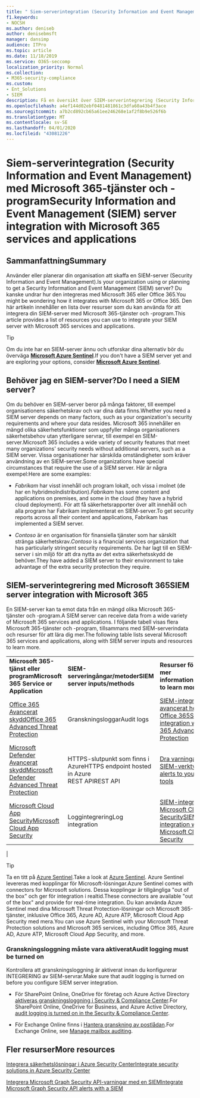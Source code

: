 ```yaml
---
title: " Siem-serverintegration (Security Information and Event Management) med Microsoft 365-tjänster och -program"
f1.keywords:
- NOCSH
ms.author: deniseb
author: denisebmsft
manager: dansimp
audience: ITPro
ms.topic: article
ms.date: 11/18/2019
ms.service: O365-seccomp
localization_priority: Normal
ms.collection:
- M365-security-compliance
ms.custom:
- Ent_Solutions
- SIEM
description: Få en översikt över SIEM-serverintegrering (Security Information and Event Management) med dina Microsoft 365-molntjänster och -program
ms.openlocfilehash: a4ef144d02ebf0481481861c3dfa60a43b4f3ace
ms.sourcegitcommit: a7b2cd892cb65a61ee246268e1af2f8b9e526f6b
ms.translationtype: MT
ms.contentlocale: sv-SE
ms.lasthandoff: 04/01/2020
ms.locfileid: "43081226"
---
```

# <a name="security-information-and-event-management-siem-server-integration-with-microsoft-365-services-and-applications"></a><span data-ttu-id="91ec8-103">Siem-serverintegration (Security Information and Event Management) med Microsoft 365-tjänster och -program</span><span class="sxs-lookup"><span data-stu-id="91ec8-103">Security Information and Event Management (SIEM) server integration with Microsoft 365 services and applications</span></span>

## <a name="summary"></a><span data-ttu-id="91ec8-104">Sammanfattning</span><span class="sxs-lookup"><span data-stu-id="91ec8-104">Summary</span></span>

<span data-ttu-id="91ec8-105">Använder eller planerar din organisation att skaffa en SIEM-server (Security Information and Event Management).</span><span class="sxs-lookup"><span data-stu-id="91ec8-105">Is your organization using or planning to get a Security Information and Event Management (SIEM) server?</span></span> <span data-ttu-id="91ec8-106">Du kanske undrar hur den integreras med Microsoft 365 eller Office 365.</span><span class="sxs-lookup"><span data-stu-id="91ec8-106">You might be wondering how it integrates with Microsoft 365 or Office 365.</span></span> <span data-ttu-id="91ec8-107">Den här artikeln innehåller en lista över resurser som du kan använda för att integrera din SIEM-server med Microsoft 365-tjänster och -program.</span><span class="sxs-lookup"><span data-stu-id="91ec8-107">This article provides a list of resources you can use to integrate your SIEM server with Microsoft 365 services and applications.</span></span>

> [!TIP]
> <span data-ttu-id="91ec8-108">Om du inte har en SIEM-server ännu och utforskar dina alternativ bör du överväga **[Microsoft Azure Sentinel](https://docs.microsoft.com/azure/sentinel/overview)**.</span><span class="sxs-lookup"><span data-stu-id="91ec8-108">If you don't have a SIEM server yet and are exploring your options, consider **[Microsoft Azure Sentinel](https://docs.microsoft.com/azure/sentinel/overview)**.</span></span>

## <a name="do-i-need-a-siem-server"></a><span data-ttu-id="91ec8-109">Behöver jag en SIEM-server?</span><span class="sxs-lookup"><span data-stu-id="91ec8-109">Do I need a SIEM server?</span></span>

<span data-ttu-id="91ec8-110">Om du behöver en SIEM-server beror på många faktorer, till exempel organisationens säkerhetskrav och var dina data finns.</span><span class="sxs-lookup"><span data-stu-id="91ec8-110">Whether you need a SIEM server depends on many factors, such as your organization's security requirements and where your data resides.</span></span> <span data-ttu-id="91ec8-111">Microsoft 365 innehåller en mängd olika säkerhetsfunktioner som uppfyller många organisationers säkerhetsbehov utan ytterligare servrar, till exempel en SIEM-server.</span><span class="sxs-lookup"><span data-stu-id="91ec8-111">Microsoft 365 includes a wide variety of security features that meet many organizations' security needs without additional servers, such as a SIEM server.</span></span> <span data-ttu-id="91ec8-112">Vissa organisationer har särskilda omständigheter som kräver användning av en SIEM-server.</span><span class="sxs-lookup"><span data-stu-id="91ec8-112">Some organizations have special circumstances that require the use of a SIEM server.</span></span> <span data-ttu-id="91ec8-113">Här är några exempel:</span><span class="sxs-lookup"><span data-stu-id="91ec8-113">Here are some examples:</span></span>

- <span data-ttu-id="91ec8-114">*Fabrikam* har visst innehåll och program lokalt, och vissa i molnet (de har en hybridmolndistribution).</span><span class="sxs-lookup"><span data-stu-id="91ec8-114">*Fabrikam* has some content and applications on premises, and some in the cloud (they have a hybrid cloud deployment).</span></span> <span data-ttu-id="91ec8-115">För att få säkerhetsrapporter över allt innehåll och alla program har Fabrikam implementerat en SIEM-server.</span><span class="sxs-lookup"><span data-stu-id="91ec8-115">To get security reports across all their content and applications, Fabrikam has implemented a SIEM server.</span></span>

- <span data-ttu-id="91ec8-116">*Contoso* är en organisation för finansiella tjänster som har särskilt stränga säkerhetskrav.</span><span class="sxs-lookup"><span data-stu-id="91ec8-116">*Contoso* is a financial services organization that has particularly stringent security requirements.</span></span> <span data-ttu-id="91ec8-117">De har lagt till en SIEM-server i sin miljö för att dra nytta av det extra säkerhetsskydd de behöver.</span><span class="sxs-lookup"><span data-stu-id="91ec8-117">They have added a SIEM server to their environment to take advantage of the extra security protection they require.</span></span>

## <a name="siem-server-integration-with-microsoft-365"></a><span data-ttu-id="91ec8-118">SIEM-serverintegrering med Microsoft 365</span><span class="sxs-lookup"><span data-stu-id="91ec8-118">SIEM server integration with Microsoft 365</span></span>

<span data-ttu-id="91ec8-119">En SIEM-server kan ta emot data från en mängd olika Microsoft 365-tjänster och -program.</span><span class="sxs-lookup"><span data-stu-id="91ec8-119">A SIEM server can receive data from a wide variety of Microsoft 365 services and applications.</span></span> <span data-ttu-id="91ec8-120">I följande tabell visas flera Microsoft 365-tjänster och -program, tillsammans med SIEM-serverindata och resurser för att lära dig mer.</span><span class="sxs-lookup"><span data-stu-id="91ec8-120">The following table lists several Microsoft 365 services and applications, along with SIEM server inputs and resources to learn more.</span></span>

||||
|---|---|---|
|<span data-ttu-id="91ec8-121">**Microsoft 365-tjänst eller program**</span><span class="sxs-lookup"><span data-stu-id="91ec8-121">**Microsoft 365 Service or Application**</span></span>|<span data-ttu-id="91ec8-122">**SIEM-serveringångar/metoder**</span><span class="sxs-lookup"><span data-stu-id="91ec8-122">**SIEM server inputs/methods**</span></span>|<span data-ttu-id="91ec8-123">**Resurser för att få mer information**</span><span class="sxs-lookup"><span data-stu-id="91ec8-123">**Resources to learn more**</span></span>|
|[<span data-ttu-id="91ec8-124">Office 365 Avancerat skydd</span><span class="sxs-lookup"><span data-stu-id="91ec8-124">Office 365 Advanced Threat Protection</span></span>](office-365-atp.md)|<span data-ttu-id="91ec8-125">Granskningsloggar</span><span class="sxs-lookup"><span data-stu-id="91ec8-125">Audit logs</span></span>|[<span data-ttu-id="91ec8-126">SIEM-integrering med avancerat hotskydd i Office 365</span><span class="sxs-lookup"><span data-stu-id="91ec8-126">SIEM integration with Office 365 Advanced Threat Protection</span></span>](siem-integration-with-office-365-ti.md)|
|[<span data-ttu-id="91ec8-127">Microsoft Defender Avancerat skydd</span><span class="sxs-lookup"><span data-stu-id="91ec8-127">Microsoft Defender Advanced Threat Protection</span></span>](https://docs.microsoft.com/windows/security/threat-protection/)|<span data-ttu-id="91ec8-128">HTTPS-slutpunkt som finns i Azure</span><span class="sxs-lookup"><span data-stu-id="91ec8-128">HTTPS endpoint hosted in Azure</span></span> <br/><span data-ttu-id="91ec8-129">REST API</span><span class="sxs-lookup"><span data-stu-id="91ec8-129">REST API</span></span>|[<span data-ttu-id="91ec8-130">Dra varningar till dina SIEM-verktyg</span><span class="sxs-lookup"><span data-stu-id="91ec8-130">Pull alerts to your SIEM tools</span></span>](https://docs.microsoft.com/windows/security/threat-protection/microsoft-defender-atp/configure-siem)|
|[<span data-ttu-id="91ec8-131">Microsoft Cloud App Security</span><span class="sxs-lookup"><span data-stu-id="91ec8-131">Microsoft Cloud App Security</span></span>](https://docs.microsoft.com/cloud-app-security/what-is-cloud-app-security)|<span data-ttu-id="91ec8-132">Loggintegrering</span><span class="sxs-lookup"><span data-stu-id="91ec8-132">Log integration</span></span>|[<span data-ttu-id="91ec8-133">SIEM-integrering med Microsoft Cloud App Security</span><span class="sxs-lookup"><span data-stu-id="91ec8-133">SIEM integration with Microsoft Cloud App Security</span></span>](https://docs.microsoft.com/cloud-app-security/siem)|
|

> [!TIP]
> <span data-ttu-id="91ec8-134">Ta en titt på [Azure Sentinel](https://docs.microsoft.com/azure/sentinel/overview).</span><span class="sxs-lookup"><span data-stu-id="91ec8-134">Take a look at [Azure Sentinel](https://docs.microsoft.com/azure/sentinel/overview).</span></span> <span data-ttu-id="91ec8-135">Azure Sentinel levereras med kopplingar för Microsoft-lösningar.</span><span class="sxs-lookup"><span data-stu-id="91ec8-135">Azure Sentinel comes with connectors for Microsoft solutions.</span></span> <span data-ttu-id="91ec8-136">Dessa kopplingar är tillgängliga "out of the box" och ger för integration i realtid.</span><span class="sxs-lookup"><span data-stu-id="91ec8-136">These connectors are available "out of the box" and provide for real-time integration.</span></span> <span data-ttu-id="91ec8-137">Du kan använda Azure Sentinel med dina Microsoft Threat Protection-lösningar och Microsoft 365-tjänster, inklusive Office 365, Azure AD, Azure ATP, Microsoft Cloud App Security med mera.</span><span class="sxs-lookup"><span data-stu-id="91ec8-137">You can use Azure Sentinel with your Microsoft Threat Protection solutions and Microsoft 365 services, including Office 365, Azure AD, Azure ATP, Microsoft Cloud App Security, and more.</span></span>

### <a name="audit-logging-must-be-turned-on"></a><span data-ttu-id="91ec8-138">Granskningsloggning måste vara aktiverat</span><span class="sxs-lookup"><span data-stu-id="91ec8-138">Audit logging must be turned on</span></span>

<span data-ttu-id="91ec8-139">Kontrollera att granskningsloggning är aktiverat innan du konfigurerar INTEGRERING av SIEM-servrar.</span><span class="sxs-lookup"><span data-stu-id="91ec8-139">Make sure that audit logging is turned on before you configure SIEM server integration.</span></span>

- <span data-ttu-id="91ec8-140">För SharePoint Online, OneDrive för företag och Azure Active Directory [aktiveras granskningsloggning i Security & Compliance Center](../../compliance/turn-audit-log-search-on-or-off.md).</span><span class="sxs-lookup"><span data-stu-id="91ec8-140">For SharePoint Online, OneDrive for Business, and Azure Active Directory, [audit logging is turned on in the Security & Compliance Center](../../compliance/turn-audit-log-search-on-or-off.md).</span></span>

- <span data-ttu-id="91ec8-141">För Exchange Online finns i [Hantera granskning av postlådan](../../compliance/enable-mailbox-auditing.md).</span><span class="sxs-lookup"><span data-stu-id="91ec8-141">For Exchange Online, see [Manage mailbox auditing](../../compliance/enable-mailbox-auditing.md).</span></span>

## <a name="more-resources"></a><span data-ttu-id="91ec8-142">Fler resurser</span><span class="sxs-lookup"><span data-stu-id="91ec8-142">More resources</span></span>

[<span data-ttu-id="91ec8-143">Integrera säkerhetslösningar i Azure Security Center</span><span class="sxs-lookup"><span data-stu-id="91ec8-143">Integrate security solutions in Azure Security Center</span></span>](https://docs.microsoft.com/azure/security-center/security-center-partner-integration#exporting-data-to-a-siem)

[<span data-ttu-id="91ec8-144">Integrera Microsoft Graph Security API-varningar med en SIEM</span><span class="sxs-lookup"><span data-stu-id="91ec8-144">Integrate Microsoft Graph Security API alerts with a SIEM</span></span>](https://docs.microsoft.com/graph/security-integration)
